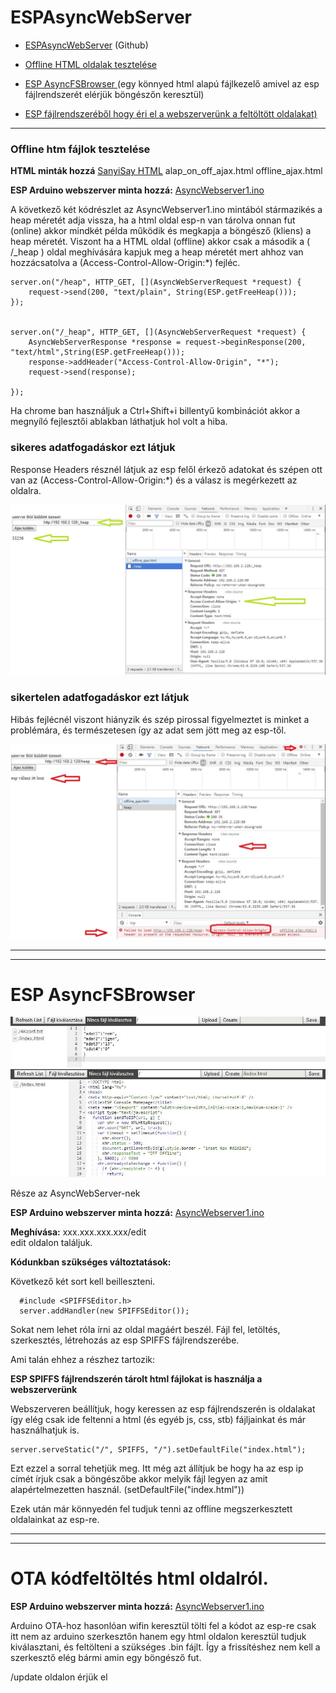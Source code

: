 # ESPAsyncWebServer 


- [ESPAsyncWebServer](https://github.com/me-no-dev/ESPAsyncWebServer) (Github)

- [Offline HTML oldalak tesztelése](https://github.com/SanyiSay/ESP8266/tree/master/AsyncWebserver#htm-f%C3%A1jlok-tesztel%C3%A9se)  

- [ESP AsyncFSBrowser ](https://github.com/SanyiSay/ESP8266/blob/master/AsyncWebserver/README.md#esp-asyncfsbrowser)  (egy könnyed html alapú fájlkezelő amivel az esp fájlrendszerét elérjük böngészőn keresztül)

- [ESP fájlrendszeréből hogy éri el a webszerverünk a feltöltött oldalakat) ](https://github.com/SanyiSay/ESP8266/blob/master/AsyncWebserver/README.md#esp-asyncfsbrowser)



----
### Offline htm fájlok tesztelése 

**HTML minták hozzá**  [SanyiSay HTML](https://github.com/SanyiSay/ESP8266/tree/master/HTML) 
alap_on_off_ajax.html
offline_ajax.html

**ESP Arduino webszerver minta hozzá:**
[AsyncWebserver1.ino](https://github.com/SanyiSay/ESP8266/blob/master/AsyncWebserver/AsyncWebserver1.ino)

A következő két kódrészlet az AsyncWebserver1.ino mintából stármazikés a heap méretét adja vissza, ha a html oldal esp-n van tárolva onnan fut (online) akkor mindkét példa működik és megkapja a böngésző (kliens) a heap méretét. Viszont ha a HTML oldal (offline) akkor csak a második a ( /_heap ) oldal meghívására kapjuk meg a heap méretét mert ahhoz van hozzácsatolva a (Access-Control-Allow-Origin:*) fejléc.

    server.on("/heap", HTTP_GET, [](AsyncWebServerRequest *request) {
		request->send(200, "text/plain", String(ESP.getFreeHeap()));
	});


    server.on("/_heap", HTTP_GET, [](AsyncWebServerRequest *request) {
		AsyncWebServerResponse *response = request->beginResponse(200, "text/html",String(ESP.getFreeHeap()));
		response->addHeader("Access-Control-Allow-Origin", "*");
		request->send(response);

	});


Ha chrome ban használjuk a Ctrl+Shift+i  billentyű kombinációt akkor a megnyíló fejlesztői ablakban láthatjuk hol volt a hiba.

### sikeres adatfogadáskor ezt látjuk

Response Headers résznél látjuk az esp felől érkező adatokat és szépen ott van az (Access-Control-Allow-Origin:*) és a válasz is megérkezett az oldalra. 

![Sikeres adatfogadás](https://github.com/SanyiSay/ESP8266/blob/master/DOC/origin_ok.JPG?raw=true)

### sikertelen adatfogadáskor ezt látjuk

Hibás fejlécnél viszont hiányzik és szép pirossal figyelmeztet is minket a problémára, és természetesen így az adat sem jött meg az esp-től.

![Sikeres adatfogadás](https://github.com/SanyiSay/ESP8266/blob/master/DOC/origin_hiba.JPG?raw=true)

----------

----------

# ESP AsyncFSBrowser

![1](https://github.com/SanyiSay/ESP8266/blob/master/DOC/fsb.JPG?raw=true)
![2](https://github.com/SanyiSay/ESP8266/blob/master/DOC/fsb2.JPG?raw=true)


Része az AsyncWebServer-nek


**ESP Arduino webszerver minta hozzá:**
[AsyncWebserver1.ino](https://github.com/SanyiSay/ESP8266/blob/master/AsyncWebserver/AsyncWebserver1.ino)

**Meghívása:**
 xxx.xxx.xxx.xxx/edit  
edit oldalon találjuk.

**Kódunkban szükséges változtatások:**

Következő két sort kell beilleszteni.

      #include <SPIFFSEditor.h>
      server.addHandler(new SPIFFSEditor());

Sokat nem lehet róla írni az oldal magáért beszél. 
Fájl fel, letöltés, szerkesztés, létrehozás az esp SPIFFS fájlrendszerébe.


Ami talán ehhez a részhez tartozik:

**ESP SPIFFS fájlrendszerén tárolt html fájlokat is használja a webszerverünk**

Webszerveren beállítjuk, hogy keressen az esp fájlrendszerén is oldalakat így elég csak ide feltenni a html (és egyéb js, css, stb) fájljainkat és már használhatjuk is. 

    server.serveStatic("/", SPIFFS, "/").setDefaultFile("index.html");

Ezt ezzel a sorral tehetjük meg. Itt még azt állítjuk be hogy ha az esp ip címét írjuk csak a böngészőbe akkor melyik fájl legyen az amit alapértelmezetten használ. (setDefaultFile("index.html"))

Ezek után már könnyedén fel tudjuk tenni az offline megszerkesztett oldalainkat az esp-re.

----------


----------
# OTA kódfeltöltés html oldalról.
**ESP Arduino webszerver minta hozzá:**
[AsyncWebserver1.ino](https://github.com/SanyiSay/ESP8266/blob/master/AsyncWebserver/AsyncWebserver1.ino)

Arduino OTA-hoz hasonlóan wifin keresztül tölti fel a kódot az esp-re csak itt nem az arduino szerkesztőn hanem egy html oldalon keresztül tudjuk kiválasztani, és feltölteni a szükséges .bin fájlt. Így a frissítéshez nem kell a szerkesztő elég bármi amin egy böngésző fut.
 
/update oldalon érjük el
